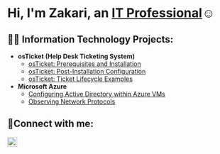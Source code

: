 <h1>Hi, I'm Zakari, an <a href="https://linkedin.com/in/ZakariKimple">IT Professional</a>☺</h1>

<h2>👨‍💻 Information Technology Projects:</h2>

- <b>osTicket (Help Desk Ticketing System)</b>
  - [osTicket: Prerequisites and Installation](https://github.com/Zakari23/osticket-prereqs)
  - [osTicket: Post-Installation Configuration](https://github.com/Zakari23/post-install-config)
  - [osTicket: Ticket Lifecycle Examples](https://github.com/Zakari23/ticket-lifecycle)
- <b>Microsoft Azure</b>
  - [Configuring Active Directory within Azure VMs](https://github.com/Zakari23/configure-ad)
  - [Observing Network Protocols](https://github.com/Zakari23/azure-network-protocols)

<h2>🤳Connect with me:</h2>


[<img align="left" alt="Josh | LinkedIn" width="22px" src="https://cdn.jsdelivr.net/npm/simple-icons@v3/icons/linkedin.svg" />][linkedin]




[linkedin]: https://linkedin.com/in/ZakariKimple
